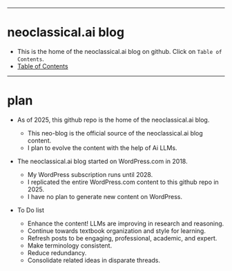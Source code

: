 
---

# neoclassical.ai blog

- This is the home of the neoclassical.ai blog on github. Click on `Table of Contents`.
- [Table of Contents](pages/point-charge-geometry.md)

---

# plan

- As of 2025, this github repo is the home of the neoclassical.ai blog.
    - This neo-blog is the official source of the neoclassical.ai blog content.
    - I plan to evolve the content with the help of Ai LLMs.

- The neoclassical.ai blog started on WordPress.com in 2018.
    - My WordPress subscription runs until 2028. 
    - I replicated the entire WordPress.com content to this github repo in 2025.
    - I have no plan to generate new content on WordPress.

- To Do list
    - Enhance the content! LLMs are improving in research and reasoning.
    - Continue towards textbook organization and style for learning.
    - Refresh posts to be engaging, professional, academic, and expert.
    - Make terminology consistent.
    - Reduce redundancy.
    - Consolidate related ideas in disparate threads.
